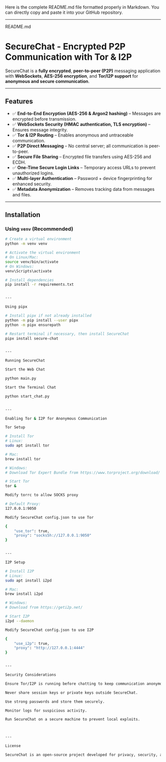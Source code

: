 Here is the complete README.md file formatted properly in Markdown. You can directly copy and paste it into your GitHub repository.


---

README.md

# **SecureChat - Encrypted P2P Communication with Tor & I2P**

SecureChat is a **fully encrypted**, **peer-to-peer (P2P)** messaging application with **WebSockets**, **AES-256 encryption**, and **Tor/I2P support** for **anonymous and secure communication**.

---

## **Features**
- ✅ **End-to-End Encryption (AES-256 & Argon2 hashing)** – Messages are encrypted before transmission.  
- ✅ **WebSockets Security (HMAC authentication, TLS encryption)** – Ensures message integrity.  
- ✅ **Tor & I2P Routing** – Enables anonymous and untraceable communication.  
- ✅ **P2P Direct Messaging** – No central server; all communication is peer-to-peer.  
- ✅ **Secure File Sharing** – Encrypted file transfers using AES-256 and ECDH.  
- ✅ **One-Time Secure Login Links** – Temporary access URLs to prevent unauthorized logins.  
- ✅ **Multi-layer Authentication** – Password + device fingerprinting for enhanced security.  
- ✅ **Metadata Anonymization** – Removes tracking data from messages and files.  

---

## **Installation**

### **Using `venv` (Recommended)**
```sh
# Create a virtual environment
python -m venv venv  

# Activate the virtual environment  
# On Linux/Mac:
source venv/bin/activate  
# On Windows:
venv\Scripts\activate  

# Install dependencies
pip install -r requirements.txt


---

Using pipx

# Install pipx if not already installed
python -m pip install --user pipx  
python -m pipx ensurepath  

# Restart terminal if necessary, then install SecureChat
pipx install secure-chat


---

Running SecureChat

Start the Web Chat

python main.py

Start the Terminal Chat

python start_chat.py


---

Enabling Tor & I2P for Anonymous Communication

Tor Setup

# Install Tor
# Linux:
sudo apt install tor  

# Mac:
brew install tor  

# Windows: 
# Download Tor Expert Bundle from https://www.torproject.org/download/

# Start Tor
tor &

Modify torrc to allow SOCKS proxy

# Default Proxy:
127.0.0.1:9050

Modify SecureChat config.json to use Tor

{
    "use_tor": true,
    "proxy": "socks5h://127.0.0.1:9050"
}


---

I2P Setup

# Install I2P
# Linux:
sudo apt install i2pd  

# Mac:
brew install i2pd  

# Windows: 
# Download from https://geti2p.net/

# Start I2P
i2pd --daemon

Modify SecureChat config.json to use I2P

{
    "use_i2p": true,
    "proxy": "http://127.0.0.1:4444"
}


---

Security Considerations

Ensure Tor/I2P is running before chatting to keep communication anonymous.

Never share session keys or private keys outside SecureChat.

Use strong passwords and store them securely.

Monitor logs for suspicious activity.

Run SecureChat on a secure machine to prevent local exploits.



---

License

SecureChat is an open-source project developed for privacy, security, and anonymous communication. Stay safe

